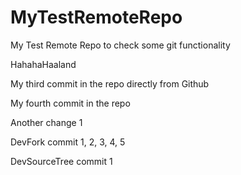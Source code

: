 # MyTestRemoteRepo
My Test Remote Repo to check some git functionality

HahahaHaaland

My third commit in the repo directly from Github 

My fourth commit in the repo

Another change 1

DevFork commit 1, 2, 3, 4, 5

DevSourceTree commit 1

